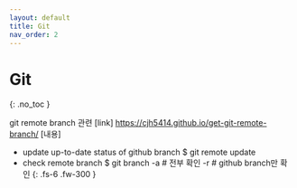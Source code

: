 ```yaml
---
layout: default
title: Git
nav_order: 2
---
```


# Git
{: .no_toc }

git remote branch 관련
[link] https://cjh5414.github.io/get-git-remote-branch/
[내용]
- update up-to-date status of github branch
$ git remote update
- check remote branch
$ git branch 
-a # 전부 확인
-r # github branch만 확인
{: .fs-6 .fw-300 }